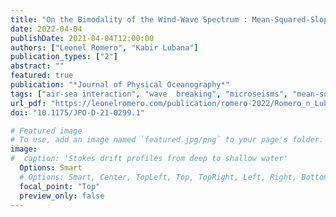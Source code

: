 ```yaml
---
title: "On the Bimodality of the Wind-Wave Spectrum : Mean-Squared-Slopes and Azimuthal Overlap Integral"
date: 2022-04-04
publishDate: 2021-04-04T12:00:00
authors: ["Leonel Romero", "Kabir Lubana"]
publication_types: ["2"]
abstract: ""
featured: true 
publication: "*Journal of Physical Oceanography*"
tags: ["air-sea interaction", "wave  breaking", "microseisms", "mean-square-slope" ]
url_pdf: "https://leonelromero.com/publication/romero-2022/Romero_n_Lubana.2022.pdf"
doi: "10.1175/JPO-D-21-0299.1"

# Featured image
# To use, add an image named `featured.jpg/png` to your page's folder. 
image:
#  caption: 'Stokes drift profiles from deep to shallow water'
  Options: Smart
  # Options: Smart, Center, TopLeft, Top, TopRight, Left, Right, BottomLeft, Bottom, BottomRight
  focal_point: "Top"
  preview_only: false
---
```

